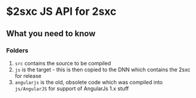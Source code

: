 # $2sxc JS API for 2sxc

## What you need to know

### Folders

1. `src` contains the source to be compiled
1. `js` is the target - this is then copied to the DNN which contains the 2sxc for release
1. `angularjs` is the old, obsolete code which was compiled into `js/AngularJS` for support of AngularJs 1.x stuff